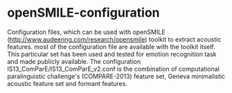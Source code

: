 # openSMILE-configuration
Configuration files, which can be used with openSMILE (http://www.audeering.com/research/opensmile) toolkit to extract acoustic features. most of the configuration file are available with the toolkit itself. 
This particular set has been used and tested for emotion recognition task and made publicly available. The configuration IS13_ComParE/IS13_ComParE_v2.conf is the combination of computational paralinguistic challenge's (COMPARE-2013) feature set, Geneva minimalistic acoustic feature set and formant features. 

